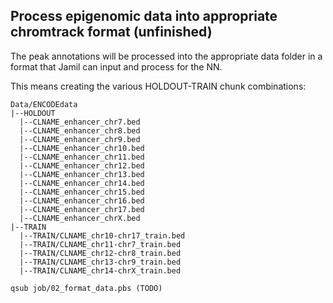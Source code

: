 ## Process epigenomic data into appropriate chromtrack format (unfinished)
The peak annotations will be processed into the appropriate data folder in a format that Jamil can input and process for the NN.

This means creating the various HOLDOUT-TRAIN chunk combinations:
```
Data/ENCODEdata
|--HOLDOUT
  |--CLNAME_enhancer_chr7.bed
  |--CLNAME_enhancer_chr8.bed
  |--CLNAME_enhancer_chr9.bed
  |--CLNAME_enhancer_chr10.bed
  |--CLNAME_enhancer_chr11.bed
  |--CLNAME_enhancer_chr12.bed
  |--CLNAME_enhancer_chr13.bed
  |--CLNAME_enhancer_chr14.bed
  |--CLNAME_enhancer_chr15.bed
  |--CLNAME_enhancer_chr16.bed
  |--CLNAME_enhancer_chr17.bed
  |--CLNAME_enhancer_chrX.bed
|--TRAIN
  |--TRAIN/CLNAME_chr10-chr17_train.bed
  |--TRAIN/CLNAME_chr11-chr7_train.bed
  |--TRAIN/CLNAME_chr12-chr8_train.bed
  |--TRAIN/CLNAME_chr13-chr9_train.bed
  |--TRAIN/CLNAME_chr14-chrX_train.bed
```

`qsub job/02_format_data.pbs (TODO)`

